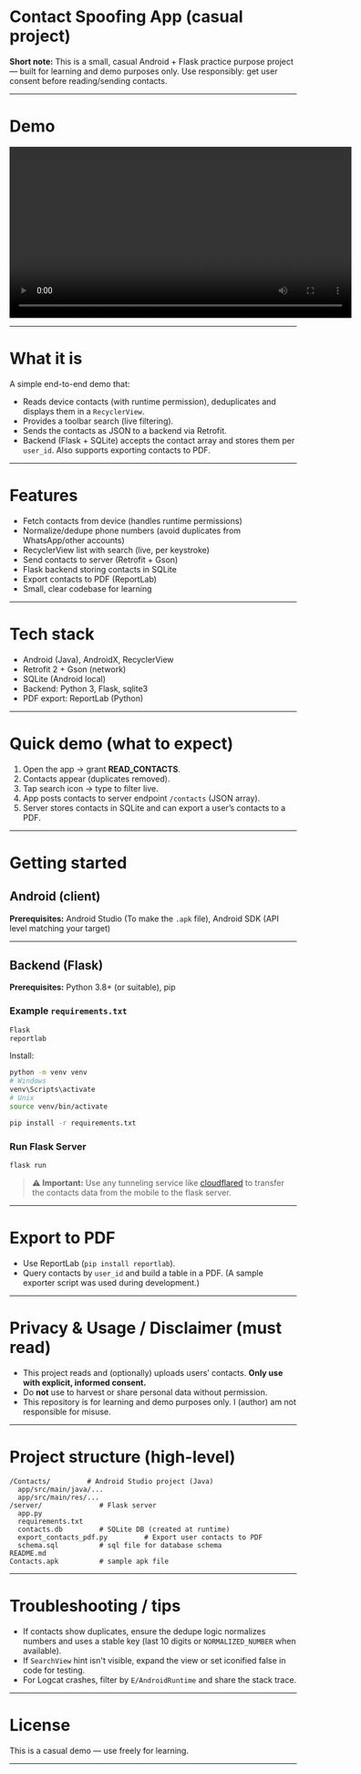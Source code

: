 # Contact Spoofing App (casual project)

**Short note:** This is a small, casual Android + Flask practice purpose project — built for learning and demo purposes only. Use responsibly: get user consent before reading/sending contacts.

---

# Demo
<center><video src="demo.mp4" controls width="600"></video></center>

---
# What it is
A simple end-to-end demo that:
- Reads device contacts (with runtime permission), deduplicates and displays them in a `RecyclerView`.
- Provides a toolbar search (live filtering).
- Sends the contacts as JSON to a backend via Retrofit.
- Backend (Flask + SQLite) accepts the contact array and stores them per `user_id`. Also supports exporting contacts to PDF.

---

# Features
- Fetch contacts from device (handles runtime permissions)
- Normalize/dedupe phone numbers (avoid duplicates from WhatsApp/other accounts)
- RecyclerView list with search (live, per keystroke)
- Send contacts to server (Retrofit + Gson)
- Flask backend storing contacts in SQLite
- Export contacts to PDF (ReportLab)
- Small, clear codebase for learning

---

# Tech stack
- Android (Java), AndroidX, RecyclerView
- Retrofit 2 + Gson (network)
- SQLite (Android local)
- Backend: Python 3, Flask, sqlite3
- PDF export: ReportLab (Python)

---

# Quick demo (what to expect)
1. Open the app → grant **READ_CONTACTS**.
2. Contacts appear (duplicates removed).
3. Tap search icon → type to filter live.
4. App posts contacts to server endpoint `/contacts` (JSON array).
5. Server stores contacts in SQLite and can export a user’s contacts to a PDF.

---

# Getting started

## Android (client)
**Prerequisites:** Android Studio (To make the `.apk` file), Android SDK (API level matching your target)

---

## Backend (Flask)
**Prerequisites:** Python 3.8+ (or suitable), pip

### Example `requirements.txt`
```bash
Flask
reportlab
```

Install:
```bash
python -m venv venv
# Windows
venv\Scripts\activate
# Unix
source venv/bin/activate

pip install -r requirements.txt
```

### Run Flask Server
```bash
flask run
```
> **⚠️ Important:**  Use any tunneling service like [cloudflared](https://developers.cloudflare.com/cloudflare-one/connections/connect-networks/downloads/) to transfer the contacts data from the mobile to the flask server.

---

# Export to PDF
- Use ReportLab (`pip install reportlab`).
- Query contacts by `user_id` and build a table in a PDF. (A sample exporter script was used during development.)

---

# Privacy & Usage / Disclaimer (must read)
- This project reads and (optionally) uploads users’ contacts. **Only use with explicit, informed consent.**
- Do **not** use to harvest or share personal data without permission.
- This repository is for learning and demo purposes only. I (author) am not responsible for misuse.

---

# Project structure (high-level)
```
/Contacts/         # Android Studio project (Java)
  app/src/main/java/...
  app/src/main/res/...
/server/              # Flask server
  app.py
  requirements.txt
  contacts.db         # SQLite DB (created at runtime)
  export_contacts_pdf.py         # Export user contacts to PDF
  schema.sql          # sql file for database schema
README.md
Contacts.apk          # sample apk file
```

---

# Troubleshooting / tips
- If contacts show duplicates, ensure the dedupe logic normalizes numbers and uses a stable key (last 10 digits or `NORMALIZED_NUMBER` when available).
- If `SearchView` hint isn't visible, expand the view or set iconified false in code for testing.
- For Logcat crashes, filter by `E/AndroidRuntime` and share the stack trace.

---

# License
This is a casual demo — use freely for learning.  

---